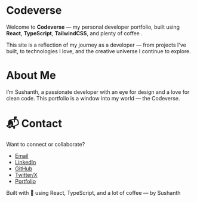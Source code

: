 #  Codeverse

Welcome to **Codeverse** — my personal developer portfolio, built using **React**, **TypeScript**, **TailwindCSS**, and plenty of coffee .

This site is a reflection of my journey as a developer — from projects I've built, to technologies I love, and the creative universe I continue to explore.

#  About Me
I’m Sushanth, a passionate developer with an eye for design and a love for clean code. This portfolio is a window into my world — the Codeverse.

# 📬 Contact
Want to connect or collaborate?
-  [Email](mailto:sushanthbs766@gmail.com) 
-  [LinkedIn](https://www.linkedin.com/in/sshnth/)
-  [GitHub](https://github.com/SushAN766)
-  [Twitter/X](https://x.com/https://x.com/ssnthbs)
-  [Portfolio](https://portfolio-site-gray-chi.vercel.app/)

Built with 💜 using React, TypeScript, and a lot of coffee — by Sushanth
